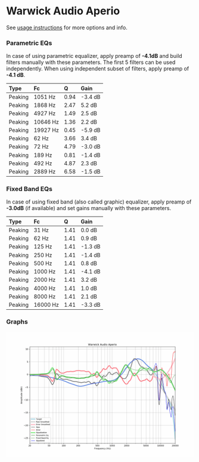 # Warwick Audio Aperio
See [usage instructions](https://github.com/jaakkopasanen/AutoEq#usage) for more options and info.

### Parametric EQs
In case of using parametric equalizer, apply preamp of **-4.1dB** and build filters manually
with these parameters. The first 5 filters can be used independently.
When using independent subset of filters, apply preamp of **-4.1 dB**.

| Type    | Fc       |    Q | Gain    |
|:--------|:---------|:-----|:--------|
| Peaking | 1051 Hz  | 0.94 | -3.4 dB |
| Peaking | 1868 Hz  | 2.47 | 5.2 dB  |
| Peaking | 4927 Hz  | 1.49 | 2.5 dB  |
| Peaking | 10646 Hz | 1.36 | 2.2 dB  |
| Peaking | 19927 Hz | 0.45 | -5.9 dB |
| Peaking | 62 Hz    | 3.66 | 3.4 dB  |
| Peaking | 72 Hz    | 4.79 | -3.0 dB |
| Peaking | 189 Hz   | 0.81 | -1.4 dB |
| Peaking | 492 Hz   | 4.87 | 2.3 dB  |
| Peaking | 2889 Hz  | 6.58 | -1.5 dB |

### Fixed Band EQs
In case of using fixed band (also called graphic) equalizer, apply preamp of **-3.0dB**
(if available) and set gains manually with these parameters.

| Type    | Fc       |    Q | Gain    |
|:--------|:---------|:-----|:--------|
| Peaking | 31 Hz    | 1.41 | 0.0 dB  |
| Peaking | 62 Hz    | 1.41 | 0.9 dB  |
| Peaking | 125 Hz   | 1.41 | -1.3 dB |
| Peaking | 250 Hz   | 1.41 | -1.4 dB |
| Peaking | 500 Hz   | 1.41 | 0.8 dB  |
| Peaking | 1000 Hz  | 1.41 | -4.1 dB |
| Peaking | 2000 Hz  | 1.41 | 3.2 dB  |
| Peaking | 4000 Hz  | 1.41 | 1.0 dB  |
| Peaking | 8000 Hz  | 1.41 | 2.1 dB  |
| Peaking | 16000 Hz | 1.41 | -3.3 dB |

### Graphs
![](./Warwick%20Audio%20Aperio.png)